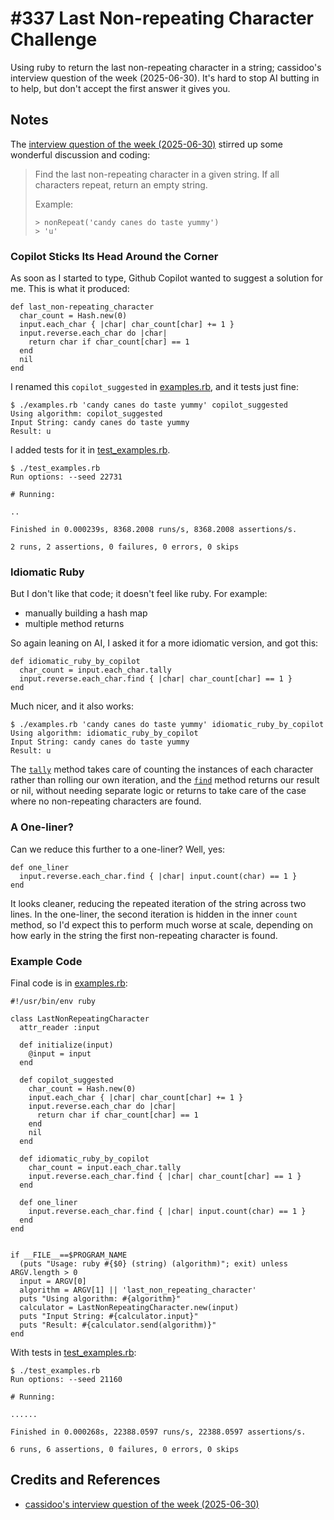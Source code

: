 # #337 Last Non-repeating Character Challenge

Using ruby to return the last non-repeating character in a string; cassidoo's interview question of the week (2025-06-30). It's hard to stop AI butting in to help, but don't accept the first answer it gives you.

## Notes

The [interview question of the week (2025-06-30)](https://buttondown.com/cassidoo/archive/it-takes-courage-to-grow-up-and-become-who-you/)
stirred up some wonderful discussion and coding:

> Find the last non-repeating character in a given string. If all characters repeat, return an empty string.
>
> Example:
>
>     > nonRepeat('candy canes do taste yummy')
>     > 'u'

### Copilot Sticks Its Head Around the Corner

As soon as I started to type, Github Copilot wanted to suggest a solution for me.
This is what it produced:

    def last_non-repeating_character
      char_count = Hash.new(0)
      input.each_char { |char| char_count[char] += 1 }
      input.reverse.each_char do |char|
        return char if char_count[char] == 1
      end
      nil
    end

I renamed this `copilot_suggested` in [examples.rb](./examples.rb), and it tests just fine:

    $ ./examples.rb 'candy canes do taste yummy' copilot_suggested
    Using algorithm: copilot_suggested
    Input String: candy canes do taste yummy
    Result: u

I added tests for it in [test_examples.rb](./test_examples.rb).

    $ ./test_examples.rb
    Run options: --seed 22731

    # Running:

    ..

    Finished in 0.000239s, 8368.2008 runs/s, 8368.2008 assertions/s.

    2 runs, 2 assertions, 0 failures, 0 errors, 0 skips

### Idiomatic Ruby

But I don't like that code; it doesn't feel like ruby. For example:

* manually building a hash map
* multiple method returns

So again leaning on AI, I asked it for a more idiomatic version, and got this:

    def idiomatic_ruby_by_copilot
      char_count = input.each_char.tally
      input.reverse.each_char.find { |char| char_count[char] == 1 }
    end

Much nicer, and it also works:

    $ ./examples.rb 'candy canes do taste yummy' idiomatic_ruby_by_copilot
    Using algorithm: idiomatic_ruby_by_copilot
    Input String: candy canes do taste yummy
    Result: u

The [`tally`](https://ruby-doc.org/3.4.1/Enumerable.html#method-i-tally)
method takes care of counting the instances of each character rather than rolling our own iteration,
and the [`find`](https://ruby-doc.org/3.4.1/Enumerable.html#method-i-find)
method returns our result or nil, without needing separate logic or returns to
take care of the case where no non-repeating characters are found.

### A One-liner?

Can we reduce this further to a one-liner? Well, yes:

    def one_liner
      input.reverse.each_char.find { |char| input.count(char) == 1 }
    end

It looks cleaner, reducing the repeated iteration of the string across two lines.
In the one-liner, the second iteration is hidden in the inner `count` method,
so I'd expect this to perform much worse at scale, depending on how early in the string
the first non-repeating character is found.

### Example Code

Final code is in [examples.rb](./examples.rb):

    #!/usr/bin/env ruby

    class LastNonRepeatingCharacter
      attr_reader :input

      def initialize(input)
        @input = input
      end

      def copilot_suggested
        char_count = Hash.new(0)
        input.each_char { |char| char_count[char] += 1 }
        input.reverse.each_char do |char|
          return char if char_count[char] == 1
        end
        nil
      end

      def idiomatic_ruby_by_copilot
        char_count = input.each_char.tally
        input.reverse.each_char.find { |char| char_count[char] == 1 }
      end

      def one_liner
        input.reverse.each_char.find { |char| input.count(char) == 1 }
      end
    end


    if __FILE__==$PROGRAM_NAME
      (puts "Usage: ruby #{$0} (string) (algorithm)"; exit) unless ARGV.length > 0
      input = ARGV[0]
      algorithm = ARGV[1] || 'last_non_repeating_character'
      puts "Using algorithm: #{algorithm}"
      calculator = LastNonRepeatingCharacter.new(input)
      puts "Input String: #{calculator.input}"
      puts "Result: #{calculator.send(algorithm)}"
    end

With tests in [test_examples.rb](./test_examples.rb):

    $ ./test_examples.rb
    Run options: --seed 21160

    # Running:

    ......

    Finished in 0.000268s, 22388.0597 runs/s, 22388.0597 assertions/s.

    6 runs, 6 assertions, 0 failures, 0 errors, 0 skips

## Credits and References

* [cassidoo's interview question of the week (2025-06-30)](https://buttondown.com/cassidoo/archive/it-takes-courage-to-grow-up-and-become-who-you/)
